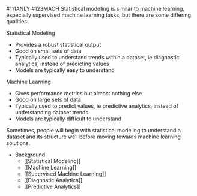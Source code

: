 #111ANLY #123MACH 
Statistical modeling is similar to machine learning, especially supervised machine learning tasks, but there are some differing qualities:

Statistical Modeling
- Provides a robust statistical output
- Good on small sets of data
- Typically used to understand trends within a dataset, ie diagnostic analytics, instead of predicting values
- Models are typically easy to understand

Machine Learning
- Gives performance metrics but almost nothing else
- Good on large sets of data
- Typically used to predict values, ie predictive analytics, instead of understanding dataset trends
- Models are typically difficult to understand

Sometimes, people will begin with statistical modeling to understand a dataset and its structure well before moving towards machine learning solutions.

- Background
	- [[Statistical Modeling]]
	- [[Machine Learning]]
	- [[Supervised Machine Learning]]
	- [[Diagnostic Analytics]]
	- [[Predictive Analytics]]